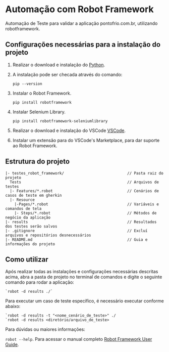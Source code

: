 # Automação com Robot Framework
Automação de Teste para validar a aplicação pontofrio.com.br, utilizando robotframework. 


## Configurações necessárias para a instalação do projeto
1. Realizar o download e instalação do [Python](https://www.python.org/downloads/ "Python").
2. A instalação pode ser checada através do comando:

    `pip --version`

3. Instalar  o Robot Framework.

    `pip install robotframework`
    
4. Instalar Selenium Library.

    `pip install robotframework-seleniumlibrary`
    
5. Realizar o download e instalação do VSCode [VSCode](https://code.visualstudio.com/docs/?dv=osx "VSCode").

6. Instalar um extensão para do VSCode's Marketplace, para dar suporte ao Robot Framework.


## Estrutura do projeto
```
|- testes_robot_framework/                            // Pasta raiz do projeto
  Tests                                               // Arquivos de testes
  |- Features/*.robot                                 // Cenários de casos de teste em gherkin
  |- Resource
    |-Pages/*.robot                                   // Variáveis e comandos de tela
    |- Steps/*.robot                                  // Métodos de negócio da aplicação
|- results                                            // Resultados dos testes serão salvos
|- .gitignore                                         // Excluí arquivos e repositórios desnecessários
|- README.md                                          // Guia e informações do projeto
```

## Como utilizar
Após realizar todas as instalações e configurações necessárias descritas acima, abra a pasta de projeto no terminal de comandos e digite o seguinte comando para rodar a aplicação:

    `robot -d results ./`

Para executar um caso de teste específico, é necessário executar conforme abaixo:

    `robot -d results -t "<nome_cenário_de_teste>" ./
    `robot -d results <diretório/arquivo_de_teste>

Para dúvidas ou maiores informações: 

``robot --help``. Para acessar o manual completo [Robot Framework User Guide](https://robotframework.org/robotframework/latest/RobotFrameworkUserGuide.html "Robot Framework User Guide").
